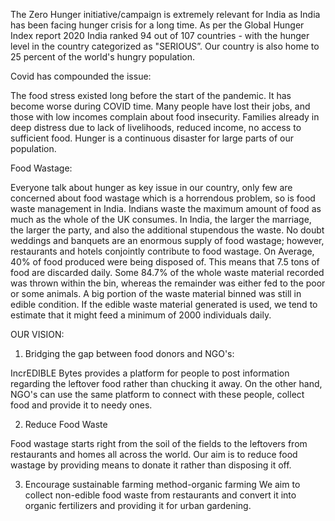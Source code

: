 

The Zero Hunger initiative/campaign is extremely relevant for India as India has been facing hunger crisis for a long time. As per the Global Hunger Index report 2020 India ranked 94 out of 107 countries - with the hunger level in the country categorized as "SERIOUS”. Our country is also home to 25 percent of the world's hungry population. 

Covid has compounded the issue:

The food stress existed long before the start of the pandemic. It has become worse during COVID time. Many people have lost their jobs, and those with low incomes complain about food insecurity. Families already in deep distress due to lack of livelihoods, reduced income, no access to sufficient food. Hunger is a continuous disaster for large parts of our population.

Food Wastage:

Everyone talk about hunger as key issue in our country, only few are concerned about food wastage which is a horrendous problem, so is food waste management in India. Indians waste the maximum amount of food as much as the whole of the UK consumes. In India, the larger the marriage, the larger the party, and also the additional stupendous the waste. No doubt weddings and banquets are an enormous supply of food wastage; however, restaurants and hotels conjointly contribute to food wastage.
On Average, 40% of food produced were being disposed of. This means that 7.5 tons of food are discarded daily.
Some 84.7% of the whole waste material recorded was thrown within the bin, whereas the remainder was either fed to the poor or some animals.
A big portion of the waste material binned was still in edible condition.
If the edible waste material generated is used, we tend to estimate that it might feed a minimum of 2000 individuals daily.

OUR VISION:

1. Bridging the gap between food donors and NGO's:

IncrEDIBLE Bytes provides a platform for people to post information regarding the leftover food rather than chucking it away. On the other hand, NGO's can use the same platform to connect with these people, collect food and provide it to needy ones.

2. Reduce Food Waste

Food wastage starts right from the soil of the fields to the leftovers from restaurants and homes all across the world. Our aim is to reduce food wastage by providing means to donate it rather than disposing it off.

3. Encourage sustainable farming method-organic farming
We aim to collect non-edible food waste from restaurants and convert it into organic fertilizers and providing it for urban gardening.
